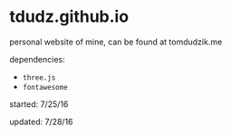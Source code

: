 # tdudz.github.io
personal website of mine, can be found at tomdudzik.me

dependencies:
* `three.js`
* `fontawesome`

started: 7/25/16

updated: 7/28/16
